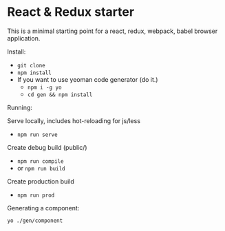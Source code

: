 # React & Redux starter

This is a minimal starting point for a react, redux, webpack, babel browser application.


Install:

* `git clone`
* `npm install`
* If you want to use yeoman code generator (do it.) 
	* `npm i -g yo`
	* `cd gen && npm install`

Running:

Serve locally, includes hot-reloading for js/less
* `npm run serve`

Create debug build (public/)
* `npm run compile`
* or `npm run build`

Create production build
* `npm run prod`


Generating a component:

`yo ./gen/component`
